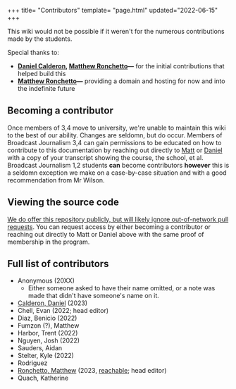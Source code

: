 +++
title= "Contributors"
template= "page.html"
updated="2022-06-15"
+++

This wiki would not be possible if it weren't for the numerous contributions made by the students.

Special thanks to:
  - **[Daniel Calderon](https://daniel.cafe), [Matthew Ronchetto](https://maatt.fr)&mdash;** for the initial contributions that helped build this 
  - **[Matthew Ronchetto](https://maatt.fr)&mdash;** providing a domain and hosting for now and into the indefinite future

## Becoming a contributor
Once members of 3,4 move to university, we're unable to maintain this wiki to the best of our ability. Changes are seldomn, but do occur. Members of Broadcast Journalism 3,4 can gain permissions to be educated on how to contribute to this documentation by reaching out directly to [Matt](https://maatt.fr) or [Daniel](https://daniel.cafe) with a copy of your transcript showing the course, the school, et al. Broadcast Journalism 1,2 students **can** become contributors **however** this is a seldomn exception we make on a case-by-case situation and with a good recommendation from Mr Wilson.

## Viewing the source code
[We do offer this repository publicly, but will likely ignore out-of-network pull requests](https://github.com/srfalcon5/wiki). You can request access by either becoming a contributor or reaching out directly to Matt or Daniel above with the same proof of membership in the program.

## Full list of contributors
- Anonymous (20XX)
  - Either someone asked to have their name omitted, or a note was made that didn't have someone's name on it.
- [Calderon, Daniel](https://daniel.cafe) (2023)
- Chell, Evan (2022; head editor)
- Diaz, Benicio (2022)
- Fumzon (?), Matthew
- Harbor, Trent (2022)
- Nguyen, Josh (2022)
- Sauders, Aidan
- Stelter, Kyle (2022)
- Rodriguez
- [Ronchetto, Matthew](https://maatt.fr) (2023, [reachable](https://maatt.fr/contact/); head editor)
- Quach, Katherine
